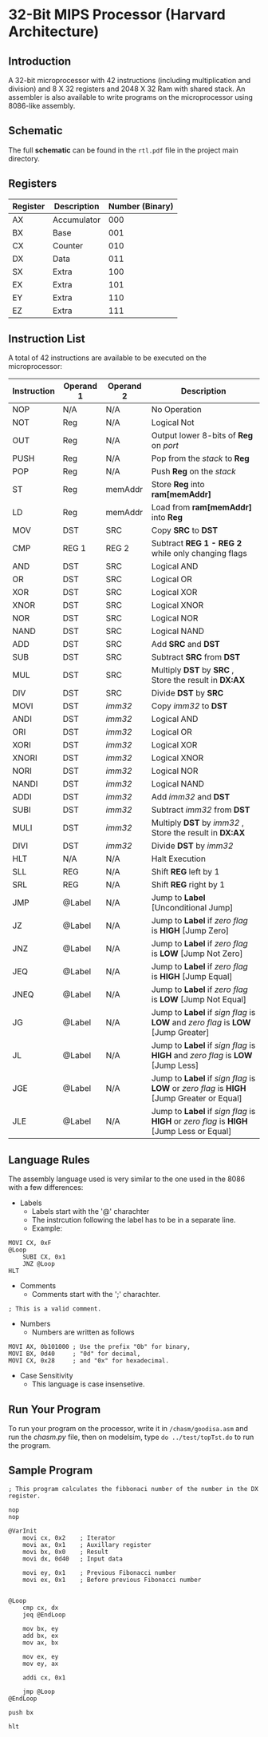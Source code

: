 # 32-Bit MIPS Processor (Harvard Architecture)

## Introduction

A 32-bit microprocessor with 42 instructions (including multiplication and division) and 8 X 32 registers and 2048 X 32 Ram with shared stack. An assembler is also available to write programs on the microprocessor using 8086-like assembly.

## Schematic

The full **schematic** can be found in the `rtl.pdf` file in the project main directory.

## Registers

|Register|Description|Number (Binary)
|---|---|---|
|AX|Accumulator|000|
|BX|Base|001|
|CX|Counter|010|
|DX|Data|011|
|SX|Extra|100|
|EX|Extra|101|
|EY|Extra|110|
|EZ|Extra|111|

## Instruction List

A total of 42 instructions are available to be executed on the microprocessor:

|Instruction|Operand 1|Operand 2|Description|
|---|---|---|---|
|NOP|N/A|N/A|No Operation|
|NOT|Reg|N/A|Logical Not|
|OUT|Reg|N/A| Output lower 8-bits of **Reg** on *port*|
|PUSH|Reg|N/A| Pop from the *stack* to **Reg**|
|POP|Reg|N/A| Push **Reg** on the *stack*|
|ST|Reg|memAddr|Store **Reg** into **ram[memAddr]**|
|LD|Reg|memAddr|Load from **ram[memAddr]** into **Reg**
|MOV|DST|SRC|Copy **SRC** to **DST**|
|CMP|REG 1| REG 2| Subtract **REG 1 - REG 2** while only changing flags|
|AND|DST| SRC| Logical AND |
|OR|DST| SRC| Logical OR|
|XOR|DST| SRC| Logical XOR|
|XNOR|DST| SRC| Logical XNOR|
|NOR|DST| SRC| Logical NOR |
|NAND|DST| SRC| Logical NAND
|ADD|DST| SRC| Add **SRC** and **DST**|
|SUB|DST| SRC| Subtract **SRC** from **DST**|
|MUL|DST| SRC| Multiply **DST** by **SRC** , Store the result in **DX:AX**|
|DIV|DST| SRC| Divide **DST** by **SRC**|
|MOVI|DST|*imm32*|Copy *imm32* to **DST**|
|ANDI|DST| *imm32*| Logical AND |
|ORI|DST| *imm32*| Logical OR|
|XORI|DST| *imm32*| Logical XOR|
|XNORI|DST| *imm32*| Logical XNOR|
|NORI|DST| *imm32*| Logical NOR |
|NANDI|DST| *imm32*| Logical NAND
|ADDI|DST| *imm32*| Add *imm32* and **DST**|
|SUBI|DST| *imm32*| Subtract *imm32* from **DST**|
|MULI|DST| *imm32*| Multiply **DST** by *imm32* , Store the result in **DX:AX**|
|DIVI|DST| *imm32*| Divide **DST** by *imm32*|
|HLT|N/A|N/A|Halt Execution|
|SLL|REG|N/A|Shift **REG** left by 1|
|SRL|REG|N/A|Shift **REG** right by 1|
|JMP|@Label|N/A|Jump to **Label** [Unconditional Jump]|
|JZ|@Label|N/A|Jump to **Label** if *zero flag* is **HIGH** [Jump Zero]|
|JNZ|@Label|N/A|Jump to **Label** if *zero flag* is **LOW** [Jump Not Zero]|
|JEQ|@Label|N/A|Jump to **Label** if *zero flag* is **HIGH** [Jump Equal]|
|JNEQ|@Label|N/A|Jump to **Label** if *zero flag* is **LOW** [Jump Not Equal]|
|JG|@Label|N/A|Jump to **Label** if *sign flag* is **LOW** and *zero flag* is **LOW** [Jump Greater]|
|JL|@Label|N/A|Jump to **Label** if *sign flag* is **HIGH** and *zero flag* is **LOW** [Jump Less]|
|JGE|@Label|N/A|Jump to **Label** if *sign flag* is **LOW** or *zero flag* is **HIGH** [Jump Greater or Equal]|
|JLE|@Label|N/A|Jump to **Label** if *sign flag* is **HIGH** or *zero flag* is **HIGH** [Jump Less or Equal]|

## Language Rules

The assembly language used is very similar to the one used in the 8086 with a few differences:

+ Labels
  + Labels start with the '@' charachter
  + The instrcution following the label has to be in a separate line.
  + Example:
  
```Assembly
MOVI CX, 0xF
@Loop
    SUBI CX, 0x1
    JNZ @Loop
HLT
```

+ Comments
  + Comments start with the ';' charachter.

```Assembly
; This is a valid comment.
```

+ Numbers
  + Numbers are written as follows

```Assembly
MOVI AX, 0b101000 ; Use the prefix "0b" for binary,
MOVI BX, 0d40     ; "0d" for decimal,
MOVI CX, 0x28     ; and "0x" for hexadecimal.
```

+ Case Sensitivity
  + This language is case insensetive.

## Run Your Program
To run your program on the processor, write it in `/chasm/goodisa.asm` and run the *chasm.py* file, then on modelsim, type `do ../test/topTst.do` to run the program.

## Sample Program
```Assembly
; This program calculates the fibbonaci number of the number in the DX register.

nop
nop

@VarInit
    movi cx, 0x2    ; Iterator
    movi ax, 0x1    ; Auxillary register
    movi bx, 0x0    ; Result
    movi dx, 0d40   ; Input data

    movi ey, 0x1    ; Previous Fibonacci number
    movi ex, 0x1    ; Before previous Fibonacci number
    

@Loop
    cmp cx, dx
    jeq @EndLoop

    mov bx, ey
    add bx, ex
    mov ax, bx

    mov ex, ey
    mov ey, ax

    addi cx, 0x1
    
    jmp @Loop
@EndLoop

push bx

hlt
```
